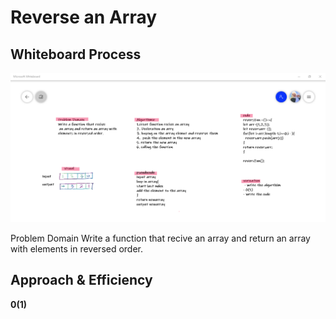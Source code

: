 
# Reverse an Array


## Whiteboard Process
![](./codechalleng1.png)

Problem Domain 
Write a function that recive
 an array and return an array with 
elements in reversed order.

## Approach & Efficiency

**0(1)**